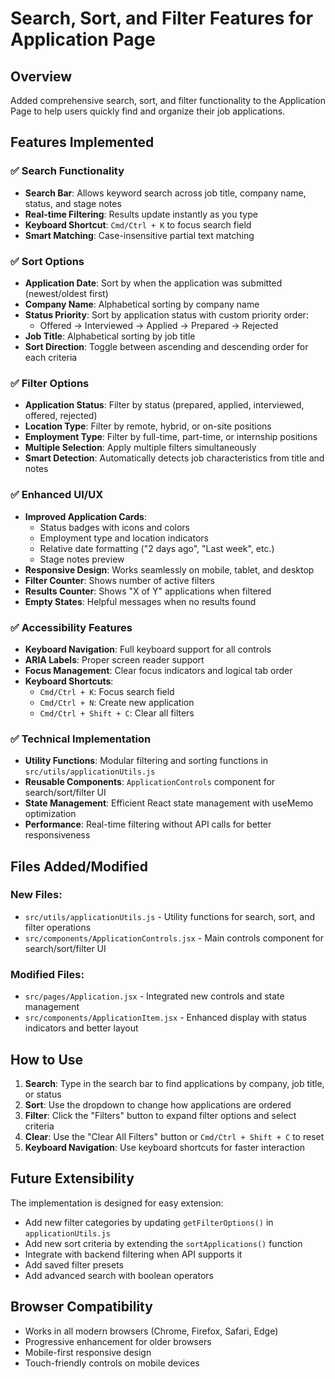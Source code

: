# Search, Sort, and Filter Features for Application Page

## Overview
Added comprehensive search, sort, and filter functionality to the Application Page to help users quickly find and organize their job applications.

## Features Implemented

### ✅ Search Functionality
- **Search Bar**: Allows keyword search across job title, company name, status, and stage notes
- **Real-time Filtering**: Results update instantly as you type
- **Keyboard Shortcut**: `Cmd/Ctrl + K` to focus search field
- **Smart Matching**: Case-insensitive partial text matching

### ✅ Sort Options
- **Application Date**: Sort by when the application was submitted (newest/oldest first)
- **Company Name**: Alphabetical sorting by company name
- **Status Priority**: Sort by application status with custom priority order:
  - Offered → Interviewed → Applied → Prepared → Rejected
- **Job Title**: Alphabetical sorting by job title
- **Sort Direction**: Toggle between ascending and descending order for each criteria

### ✅ Filter Options
- **Application Status**: Filter by status (prepared, applied, interviewed, offered, rejected)
- **Location Type**: Filter by remote, hybrid, or on-site positions
- **Employment Type**: Filter by full-time, part-time, or internship positions
- **Multiple Selection**: Apply multiple filters simultaneously
- **Smart Detection**: Automatically detects job characteristics from title and notes

### ✅ Enhanced UI/UX
- **Improved Application Cards**: 
  - Status badges with icons and colors
  - Employment type and location indicators
  - Relative date formatting ("2 days ago", "Last week", etc.)
  - Stage notes preview
- **Responsive Design**: Works seamlessly on mobile, tablet, and desktop
- **Filter Counter**: Shows number of active filters
- **Results Counter**: Shows "X of Y" applications when filtered
- **Empty States**: Helpful messages when no results found

### ✅ Accessibility Features
- **Keyboard Navigation**: Full keyboard support for all controls
- **ARIA Labels**: Proper screen reader support
- **Focus Management**: Clear focus indicators and logical tab order
- **Keyboard Shortcuts**:
  - `Cmd/Ctrl + K`: Focus search field
  - `Cmd/Ctrl + N`: Create new application
  - `Cmd/Ctrl + Shift + C`: Clear all filters

### ✅ Technical Implementation
- **Utility Functions**: Modular filtering and sorting functions in `src/utils/applicationUtils.js`
- **Reusable Components**: `ApplicationControls` component for search/sort/filter UI
- **State Management**: Efficient React state management with useMemo optimization
- **Performance**: Real-time filtering without API calls for better responsiveness

## Files Added/Modified

### New Files:
- `src/utils/applicationUtils.js` - Utility functions for search, sort, and filter operations
- `src/components/ApplicationControls.jsx` - Main controls component for search/sort/filter UI

### Modified Files:
- `src/pages/Application.jsx` - Integrated new controls and state management
- `src/components/ApplicationItem.jsx` - Enhanced display with status indicators and better layout

## How to Use

1. **Search**: Type in the search bar to find applications by company, job title, or status
2. **Sort**: Use the dropdown to change how applications are ordered
3. **Filter**: Click the "Filters" button to expand filter options and select criteria
4. **Clear**: Use the "Clear All Filters" button or `Cmd/Ctrl + Shift + C` to reset
5. **Keyboard Navigation**: Use keyboard shortcuts for faster interaction

## Future Extensibility

The implementation is designed for easy extension:
- Add new filter categories by updating `getFilterOptions()` in `applicationUtils.js`
- Add new sort criteria by extending the `sortApplications()` function
- Integrate with backend filtering when API supports it
- Add saved filter presets
- Add advanced search with boolean operators

## Browser Compatibility

- Works in all modern browsers (Chrome, Firefox, Safari, Edge)
- Progressive enhancement for older browsers
- Mobile-first responsive design
- Touch-friendly controls on mobile devices